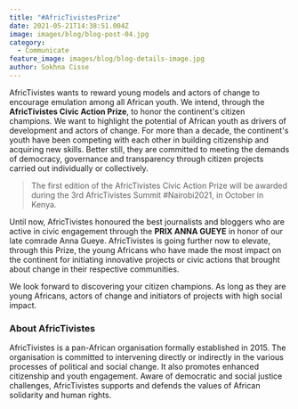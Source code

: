 ```yaml
---
title: "#AfricTivistesPrize"
date: 2021-05-21T14:38:51.004Z
image: images/blog/blog-post-04.jpg
category:
  - Communicate
feature_image: images/blog/blog-details-image.jpg
author: Sokhna Cisse
---
```

AfricTivistes wants to reward young models and actors of change to encourage emulation among all African youth. We intend, through the **AfricTivistes Civic Action Prize**, to honor the continent's citizen champions. We want to highlight the potential of African youth as drivers of development and actors of change. For more than a decade, the continent's youth have been competing with each other in building citizenship and acquiring new skills. Better still, they are committed to meeting the demands of democracy, governance and transparency through citizen projects carried out individually or collectively.

> The first edition of the AfricTivistes Civic Action Prize will be awarded during the 3rd AfricTivistes Summit #Nairobi2021, in October in Kenya.

Until now, AfricTivistes honoured the best journalists and bloggers who are active in civic engagement through the **PRIX ANNA GUEYE** in honor of our late comrade Anna Gueye. AfricTivistes is going further now to elevate, through this Prize, the young Africans who have made the most impact on the continent for initiating innovative projects or civic actions that brought about change in their respective communities.

We look forward to discovering your citizen champions. As long as they are young Africans, actors of change and initiators of projects with high social impact.

### About AfricTivistes

AfricTivistes is a pan-African organisation formally established in 2015. The organisation is committed to intervening directly or indirectly in the various processes of political and social change. It  also promotes enhanced citizenship and youth engagement. Aware of democratic and social justice challenges, AfricTivistes supports and defends the values of African solidarity and human rights.